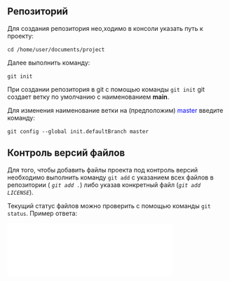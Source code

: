 ## Репозиторий

Для создания репозитория нео,ходимо в консоли указать путь к проекту:

~~~
cd /home/user/documents/project
~~~

Далее выполнить команду:

~~~~
git init
~~~~

При создании репозитория в git с помощью команды `git init` git создает ветку по умолчанию с наименованием <strong>main</strong>.

Для изменения наименование ветки на (предположим) <span style="color:blue">master</span> введите команду:

~~~
git config --global init.defaultBranch master
~~~
## Контроль версий файлов

Для того, чтобы добавить файлы проекта под контроль версий необходимо выполнить команду `git add` с указанием всех файлов в репозитории ( _`git add .`_) либо указав конкретный файл (_`git add LICENSE`_).

Текущий статус файлов можно проверить с помощью команды `git status`. Пример ответа:

![](./OnBranch.png)